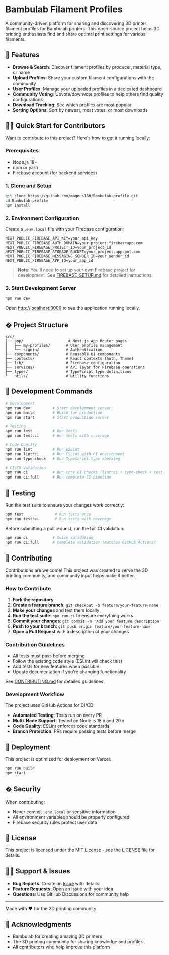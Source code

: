 # Bambulab Filament Profiles

A community-driven platform for sharing and discovering 3D printer filament profiles for Bambulab printers. This open-source project helps 3D printing enthusiasts find and share optimal print settings for various filaments.

## 🚀 Features

- **Browse & Search**: Discover filament profiles by producer, material type, or name
- **Upload Profiles**: Share your custom filament configurations with the community
- **User Profiles**: Manage your uploaded profiles in a dedicated dashboard
- **Community Voting**: Upvote/downvote profiles to help others find quality configurations
- **Download Tracking**: See which profiles are most popular
- **Sorting Options**: Sort by newest, most votes, or most downloads

## 🏃‍♂️ Quick Start for Contributors

Want to contribute to this project? Here's how to get it running locally:

### Prerequisites

- Node.js 18+ 
- npm or yarn
- Firebase account (for backend services)

### 1. Clone and Setup

```bash
git clone https://github.com/magnus188/Bambulab-profile.git
cd Bambulab-profile
npm install
```

### 2. Environment Configuration

Create a `.env.local` file with your Firebase configuration:

```env
NEXT_PUBLIC_FIREBASE_API_KEY=your_api_key
NEXT_PUBLIC_FIREBASE_AUTH_DOMAIN=your_project.firebaseapp.com
NEXT_PUBLIC_FIREBASE_PROJECT_ID=your_project_id
NEXT_PUBLIC_FIREBASE_STORAGE_BUCKET=your_project.appspot.com
NEXT_PUBLIC_FIREBASE_MESSAGING_SENDER_ID=your_sender_id
NEXT_PUBLIC_FIREBASE_APP_ID=your_app_id
```

> **Note**: You'll need to set up your own Firebase project for development. See [FIREBASE_SETUP.md](FIREBASE_SETUP.md) for detailed instructions.

### 3. Start Development Server

```bash
npm run dev
```

Open [http://localhost:3000](http://localhost:3000) to see the application running locally.

## � Project Structure

```
src/
├── app/                    # Next.js App Router pages
│   ├── my-profiles/       # User profile management
│   └── signin/            # Authentication
├── components/            # Reusable UI components
├── contexts/              # React contexts (Auth, Theme)
├── lib/                   # Firebase configuration
├── services/              # API layer for Firebase operations
├── types/                 # TypeScript type definitions
└── utils/                 # Utility functions
```

## 🔧 Development Commands

```bash
# Development
npm run dev          # Start development server
npm run build        # Build for production
npm run start        # Start production server

# Testing
npm run test         # Run tests
npm run test:ci      # Run tests with coverage

# Code Quality
npm run lint         # Run ESLint
npm run lint:ci      # Run ESLint with CI environment
npm run type-check   # Run TypeScript type checking

# CI/CD Validation
npm run ci           # Run core CI checks (lint:ci + type-check + test:ci)
npm run ci:full      # Run complete CI pipeline
```

## 🧪 Testing

Run the test suite to ensure your changes work correctly:

```bash
npm test              # Run tests once
npm run test:ci       # Run tests with coverage
```

Before submitting a pull request, run the full CI validation:

```bash
npm run ci           # Quick validation
npm run ci:full      # Complete validation (matches GitHub Actions)
```

## 🤝 Contributing

Contributions are welcome! This project was created to serve the 3D printing community, and community input helps make it better.

### How to Contribute

1. **Fork the repository**
2. **Create a feature branch**: `git checkout -b feature/your-feature-name`
3. **Make your changes** and test them locally
4. **Run the test suite**: `npm run ci` to ensure everything works
5. **Commit your changes**: `git commit -m 'Add your feature description'`
6. **Push to your branch**: `git push origin feature/your-feature-name`
7. **Open a Pull Request** with a description of your changes

### Contribution Guidelines

- All tests must pass before merging
- Follow the existing code style (ESLint will check this)
- Add tests for new features when possible
- Update documentation if you're changing functionality

See [CONTRIBUTING.md](CONTRIBUTING.md) for detailed guidelines.

### Development Workflow

The project uses GitHub Actions for CI/CD:
- **Automated Testing**: Tests run on every PR
- **Multi-Node Support**: Tested on Node.js 18.x and 20.x
- **Code Quality**: ESLint enforces code standards
- **Branch Protection**: PRs require passing tests before merge

## 🚀 Deployment

This project is optimized for deployment on Vercel:

```bash
npm run build
npm start
```

## � Security

When contributing:
- Never commit `.env.local` or sensitive information
- All environment variables should be properly configured
- Firebase security rules protect user data

## 📄 License

This project is licensed under the MIT License - see the [LICENSE](LICENSE) file for details.

## 🙋‍♂️ Support & Issues

- **Bug Reports**: Create an [Issue](https://github.com/magnus188/Bambulab-profile/issues) with details
- **Feature Requests**: Open an issue with your idea
- **Questions**: Use GitHub Discussions for community help

---

Made with ❤️ for the 3D printing community

## 🙏 Acknowledgments

- Bambulab for creating amazing 3D printers
- The 3D printing community for sharing knowledge and profiles
- All contributors who help improve this platform
